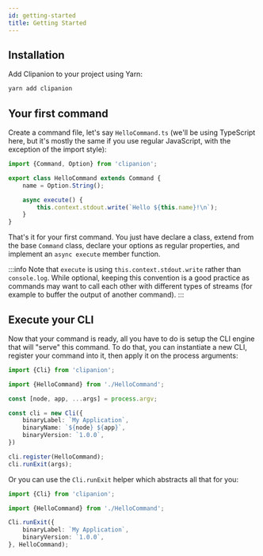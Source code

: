 ```yaml
---
id: getting-started
title: Getting Started
---
```


## Installation

Add Clipanion to your project using Yarn:

```bash
yarn add clipanion
```

## Your first command

Create a command file, let's say `HelloCommand.ts` (we'll be using TypeScript here, but it's mostly the same if you use regular JavaScript, with the exception of the import style):

```ts
import {Command, Option} from 'clipanion';

export class HelloCommand extends Command {
    name = Option.String();

    async execute() {
        this.context.stdout.write(`Hello ${this.name}!\n`);
    }
}
```

That's it for your first command. You just have declare a class, extend from the base `Command` class, declare your options as regular properties, and implement an `async execute` member function.

:::info
Note that `execute` is using `this.context.stdout.write` rather than `console.log`. While optional, keeping this convention is a good practice as commands may want to call each other with different types of streams (for example to buffer the output of another command).
:::

## Execute your CLI

Now that your command is ready, all you have to do is setup the CLI engine that will "serve" this command. To do that, you can instantiate a new CLI, register your command into it, then apply it on the process arguments:

```ts
import {Cli} from 'clipanion';

import {HelloCommand} from './HelloCommand';

const [node, app, ...args] = process.argv;

const cli = new Cli({
    binaryLabel: `My Application`,
    binaryName: `${node} ${app}`,
    binaryVersion: `1.0.0`,
})

cli.register(HelloCommand);
cli.runExit(args);
```

Or you can use the `Cli.runExit` helper which abstracts all that for you:

```ts
import {Cli} from 'clipanion';

import {HelloCommand} from './HelloCommand';

Cli.runExit({
    binaryLabel: `My Application`,
    binaryVersion: `1.0.0`,
}, HelloCommand);
```
